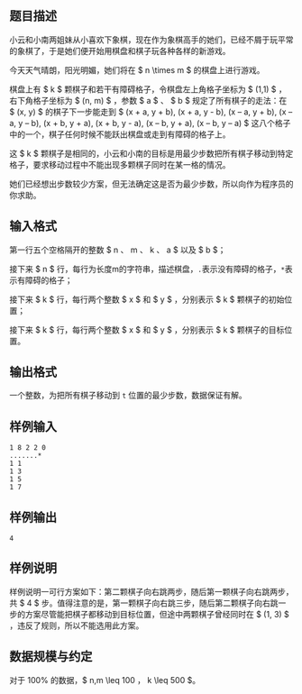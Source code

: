 ## 题目描述

小云和小南两姐妹从小喜欢下象棋，现在作为象棋高手的她们，已经不屑于玩平常的象棋了，于是她们便开始用棋盘和棋子玩各种各样的新游戏。

今天天气晴朗，阳光明媚，她们将在 $ n \times m $ 的棋盘上进行游戏。

棋盘上有 $ k $ 颗棋子和若干有障碍格子，令棋盘左上角格子坐标为 $ (1,1) $ ，右下角格子坐标为 $ (n, m) $ ，参数 $ a $ 、 $ b $ 规定了所有棋子的走法：在 $ (x, y) $ 的棋子下一步能走到 $ (x + a, y + b), (x + a, y - b), (x – a, y + b), (x – a, y – b), (x + b, y + a), (x + b, y - a), (x – b, y + a), (x – b, y – a) $ 这八个格子中的一个，棋子任何时候不能跃出棋盘或走到有障碍的格子上。

这 $ k $ 颗棋子是相同的，小云和小南的目标是用最少步数把所有棋子移动到特定格子，要求移动过程中不能出现多颗棋子同时在某一格的情况。

她们已经想出步数较少方案，但无法确定这是否为最少步数，所以向作为程序员的你求助。

## 输入格式

第一行五个空格隔开的整数 $ n $、$ m $、$ k $、$ a $ 以及 $ b $；

接下来 $ n $ 行，每行为长度m的字符串，描述棋盘，``.``表示没有障碍的格子，``*``表示有障碍的格子；

接下来 $ k $ 行，每行两个整数 $ x $ 和 $ y $ ，分别表示 $ k $ 颗棋子的初始位置；

接下来 $ k $ 行，每行两个整数 $ x $ 和 $ y $ ，分别表示 $ k $ 颗棋子的目标位置。

## 输出格式

一个整数，为把所有棋子移动到 ``t`` 位置的最少步数，数据保证有解。

## 样例输入

```
1 8 2 2 0
.......*
1 1
1 3
1 5
1 7
```

## 样例输出

```
4
```

## 样例说明

样例说明一可行方案如下：第二颗棋子向右跳两步，随后第一颗棋子向右跳两步，共 $ 4 $ 步。值得注意的是，第一颗棋子向右跳三步，随后第二颗棋子向右跳一步的方案尽管能把棋子都移动到目标位置，但途中两颗棋子曾经同时在 $ (1, 3) $ ，违反了规则，所以不能选用此方案。

## 数据规模与约定

对于 $100\%$ 的数据，$ n,m \leq 100 $，$ k \leq 500 $。

